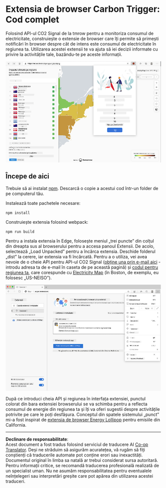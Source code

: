 <!--
CO_OP_TRANSLATOR_METADATA:
{
  "original_hash": "21b364c158c8e4f698de65eeac16c9fe",
  "translation_date": "2025-08-27T22:52:29+00:00",
  "source_file": "5-browser-extension/solution/translation/README.ms.md",
  "language_code": "ro"
}
-->
# Extensia de browser Carbon Trigger: Cod complet

Folosind API-ul CO2 Signal de la tmrow pentru a monitoriza consumul de electricitate, construiește o extensie de browser care îți permite să primești notificări în browser despre cât de intens este consumul de electricitate în regiunea ta. Utilizarea acestei extensii te va ajuta să iei decizii informate cu privire la activitățile tale, bazându-te pe aceste informații.

![captură de ecran a extensiei de browser](../../../../../translated_images/extension-screenshot.0e7f5bfa110e92e3875e1bc9405edd45a3d2e02963e48900adb91926a62a5807.ro.png)

## Începe de aici

Trebuie să ai instalat [npm](https://npmjs.com). Descarcă o copie a acestui cod într-un folder de pe computerul tău.

Instalează toate pachetele necesare:

```
npm install
```

Construiește extensia folosind webpack:

```
npm run build
```

Pentru a instala extensia în Edge, folosește meniul „trei puncte” din colțul din dreapta sus al browserului pentru a accesa panoul Extensii. De acolo, selectează „Load Unpacked” pentru a încărca extensia. Deschide folderul „dist” la cerere, iar extensia va fi încărcată. Pentru a o utiliza, vei avea nevoie de o cheie API pentru API-ul CO2 Signal ([obține una prin e-mail aici](https://www.co2signal.com/) - introdu adresa ta de e-mail în caseta de pe această pagină) și [codul pentru regiunea ta](http://api.electricitymap.org/v3/zones), care corespunde cu [Electricity Map](https://www.electricitymap.org/map) (în Boston, de exemplu, eu folosesc „US-NEISO”).

![descărcare în curs](../../../../../translated_images/install-on-edge.78634f02842c48283726c531998679a6f03a45556b2ee99d8ff231fe41446324.ro.png)

După ce introduci cheia API și regiunea în interfața extensiei, punctul colorat din bara extensiei browserului se va schimba pentru a reflecta consumul de energie din regiunea ta și îți va oferi sugestii despre activitățile potrivite pe care le poți desfășura. Conceptul din spatele sistemului „punct” mi-a fost inspirat de [extensia de browser Energy Lollipop](https://energylollipop.com/) pentru emisiile din California.

---

**Declinare de responsabilitate**:  
Acest document a fost tradus folosind serviciul de traducere AI [Co-op Translator](https://github.com/Azure/co-op-translator). Deși ne străduim să asigurăm acuratețea, vă rugăm să fiți conștienți că traducerile automate pot conține erori sau inexactități. Documentul original în limba sa natală ar trebui considerat sursa autoritară. Pentru informații critice, se recomandă traducerea profesională realizată de un specialist uman. Nu ne asumăm responsabilitatea pentru eventualele neînțelegeri sau interpretări greșite care pot apărea din utilizarea acestei traduceri.